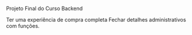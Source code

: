 Projeto Final do Curso Backend 

Ter uma experiência de compra completa
Fechar detalhes administrativos com funções.

